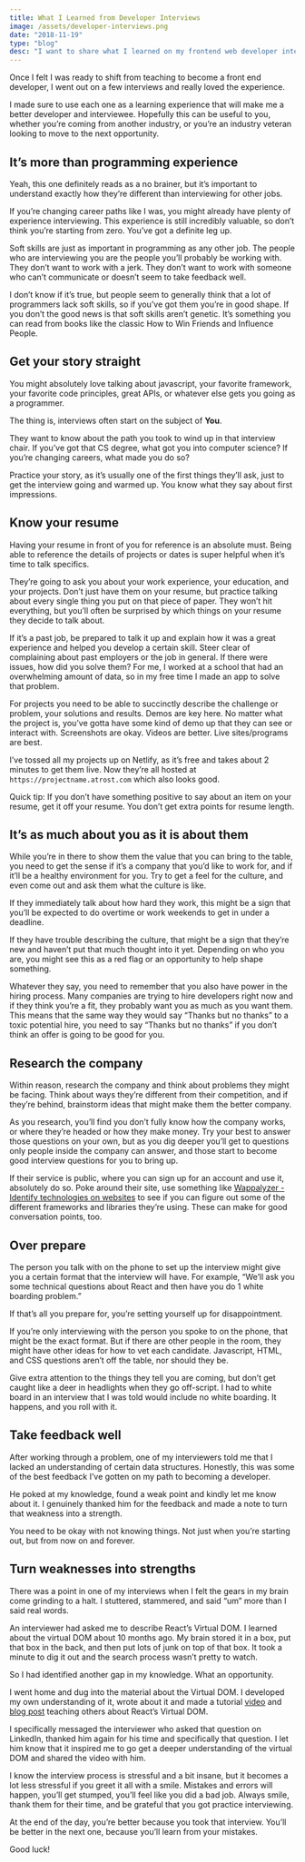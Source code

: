 ```yaml
---
title: What I Learned from Developer Interviews
image: /assets/developer-interviews.png
date: "2018-11-19"
type: "blog"
desc: "I want to share what I learned on my frontend web developer interviews so you can perform better and get the job."
---
```


Once I felt I was ready to shift from teaching to become a front end developer, I went out on a few interviews and really loved the experience.

I made sure to use each one as a learning experience that will make me a better developer and interviewee. Hopefully this can be useful to you, whether you’re coming from another industry, or you’re an industry veteran looking to move to the next opportunity.

## It’s more than programming experience

Yeah, this one definitely reads as a no brainer, but it’s important to understand exactly how they’re different than interviewing for other jobs.

If you’re changing career paths like I was, you might already have plenty of experience interviewing. This experience is still incredibly valuable, so don’t think you’re starting from zero. You’ve got a definite leg up.

Soft skills are just as important in programming as any other job. The people who are interviewing you are the people you’ll probably be working with. They don’t want to work with a jerk. They don’t want to work with someone who can’t communicate or doesn’t seem to take feedback well.

I don’t know if it’s true, but people seem to generally think that a lot of programmers lack soft skills, so if you’ve got them you’re in good shape. If you don’t the good news is that soft skills aren’t genetic. It’s something you can read from books like the classic How to Win Friends and Influence People.

## Get your story straight

You might absolutely love talking about javascript, your favorite framework, your favorite code principles, great APIs, or whatever else gets you going as a programmer.

The thing is, interviews often start on the subject of **You**.

They want to know about the path you took to wind up in that interview chair. If you’ve got that CS degree, what got you into computer science? If you’re changing careers, what made you do so?

Practice your story, as it’s usually one of the first things they’ll ask, just to get the interview going and warmed up. You know what they say about first impressions.

## Know your resume

Having your resume in front of you for reference is an absolute must. Being able to reference the details of projects or dates is super helpful when it’s time to talk specifics.

They’re going to ask you about your work experience, your education, and your projects. Don’t just have them on your resume, but practice talking about every single thing you put on that piece of paper. They won’t hit everything, but you’ll often be surprised by which things on your resume they decide to talk about.

If it’s a past job, be prepared to talk it up and explain how it was a great experience and helped you develop a certain skill. Steer clear of complaining about past employers or the job in general. If there were issues, how did you solve them? For me, I worked at a school that had an overwhelming amount of data, so in my free time I made an app to solve that problem.

For projects you need to be able to succinctly describe the challenge or problem, your solutions and results. Demos are key here. No matter what the project is, you’ve gotta have some kind of demo up that they can see or interact with. Screenshots are okay. Videos are better. Live sites/programs are best.

I’ve tossed all my projects up on Netlify, as it’s free and takes about 2 minutes to get them live. Now they’re all hosted at `https://projectname.atrost.com` which also looks good.

Quick tip: If you don’t have something positive to say about an item on your resume, get it off your resume. You don’t get extra points for resume length.

## It’s as much about you as it is about them

While you’re in there to show them the value that you can bring to the table, you need to get the sense if it’s a company that you’d like to work for, and if it’ll be a healthy environment for you. Try to get a feel for the culture, and even come out and ask them what the culture is like.

If they immediately talk about how hard they work, this might be a sign that you’ll be expected to do overtime or work weekends to get in under a deadline.

If they have trouble describing the culture, that might be a sign that they’re new and haven’t put that much thought into it yet. Depending on who you are, you might see this as a red flag or an opportunity to help shape something.

Whatever they say, you need to remember that you also have power in the hiring process. Many companies are trying to hire developers right now and if they think you’re a fit, they probably want you as much as you want them. This means that the same way they would say “Thanks but no thanks” to a toxic potential hire, you need to say “Thanks but no thanks” if you don’t think an offer is going to be good for you.

## Research the company

Within reason, research the company and think about problems they might be facing. Think about ways they’re different from their competition, and if they’re behind, brainstorm ideas that might make them the better company.

As you research, you’ll find you don’t fully know how the company works, or where they’re headed or how they make money. Try your best to answer those questions on your own, but as you dig deeper you’ll get to questions only people inside the company can answer, and those start to become good interview questions for you to bring up.

If their service is public, where you can sign up for an account and use it, absolutely do so. Poke around their site, use something like [Wappalyzer - Identify technologies on websites](https://www.wappalyzer.com/) to see if you can figure out some of the different frameworks and libraries they’re using. These can make for good conversation points, too.

## Over prepare

The person you talk with on the phone to set up the interview might give you a certain format that the interview will have. For example, “We’ll ask you some technical questions about React and then have you do 1 white boarding problem.”

If that’s all you prepare for, you’re setting yourself up for disappointment.

If you’re only interviewing with the person you spoke to on the phone, that might be the exact format. But if there are other people in the room, they might have other ideas for how to vet each candidate. Javascript, HTML, and CSS questions aren’t off the table, nor should they be.

Give extra attention to the things they tell you are coming, but don’t get caught like a deer in headlights when they go off-script. I had to white board in an interview that I was told would include no white boarding. It happens, and you roll with it.

## Take feedback well

After working through a problem, one of my interviewers told me that I lacked an understanding of certain data structures. Honestly, this was some of the best feedback I’ve gotten on my path to becoming a developer.

He poked at my knowledge, found a weak point and kindly let me know about it. I genuinely thanked him for the feedback and made a note to turn that weakness into a strength.

You need to be okay with not knowing things. Not just when you’re starting out, but from now on and forever.

## Turn weaknesses into strengths

There was a point in one of my interviews when I felt the gears in my brain come grinding to a halt. I stuttered, stammered, and said “um” more than I said real words.

An interviewer had asked me to describe React’s Virtual DOM. I learned about the virtual DOM about 10 months ago. My brain stored it in a box, put that box in the back, and then put lots of junk on top of that box. It took a minute to dig it out and the search process wasn’t pretty to watch.

So I had identified another gap in my knowledge. What an opportunity.

I went home and dug into the material about the Virtual DOM. I developed my own understanding of it, wrote about it and made a tutorial [video](https://www.youtube.com/watch?v=hnQcDtXZC6g) and [blog post](/posts/react-virtual-dom/) teaching others about React’s Virtual DOM.

I specifically messaged the interviewer who asked that question on LinkedIn, thanked him again for his time and specifically that question. I let him know that it inspired me to go get a deeper understanding of the virtual DOM and shared the video with him.

I know the interview process is stressful and a bit insane, but it becomes a lot less stressful if you greet it all with a smile. Mistakes and errors will happen, you’ll get stumped, you’ll feel like you did a bad job. Always smile, thank them for their time, and be grateful that you got practice interviewing.

At the end of the day, you’re better because you took that interview. You’ll be better in the next one, because you’ll learn from your mistakes.

Good luck!
